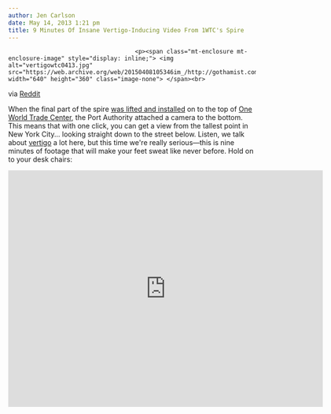 ```yaml
---
author: Jen Carlson
date: May 14, 2013 1:21 pm
title: 9 Minutes Of Insane Vertigo-Inducing Video From 1WTC's Spire
---
```


	
										<p><span class="mt-enclosure mt-enclosure-image" style="display: inline;"> <img alt="vertigowtc0413.jpg" src="https://web.archive.org/web/20150408105346im_/http://gothamist.com/attachments/arts_jen/vertigowtc0413.jpg" width="640" height="360" class="image-none"> </span><br>
<span class="photo_caption">via <a href="https://web.archive.org/web/20150408105346/http://www.reddit.com/r/nyc/comments/1eb9j9/this_is_what_lower_manhattan_looks_like_when_a/">Reddit</a></span></p>

<p>When the final part of the spire <a href="https://web.archive.org/web/20150408105346/http://gothamist.com/2013/05/10/photos_1_world_trade_center_spire_i.php#photo-1">was lifted and installed</a> on to the top of <a href="https://web.archive.org/web/20150408105346/http://gothamist.com/tags/1wtc">One World Trade Center</a>, the Port Authority attached a camera to the bottom. This means that with one click, you can get a view from the tallest point in New York City... looking straight down to the street below. Listen, we talk about <a href="https://web.archive.org/web/20150408105346/http://gothamist.com/tags/vertigo">vertigo</a> a lot here, but this time we&apos;re really serious&#x2014;this is nine minutes of footage that will make your feet sweat like never before. Hold on to your desk chairs:</p>

<p><iframe width="640" height="480" src="https://web.archive.org/web/20150408105346if_/http://www.youtube.com/embed/TzDPpZSt5jA" frameborder="0" allowfullscreen></iframe></p>					
										
									
				